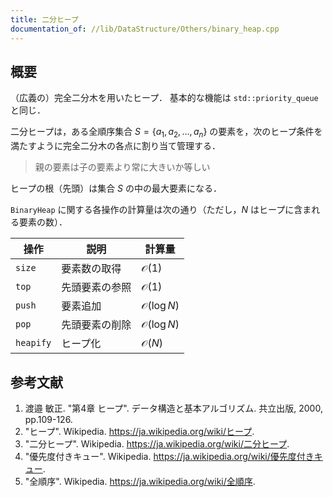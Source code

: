 ```yaml
---
title: 二分ヒープ
documentation_of: //lib/DataStructure/Others/binary_heap.cpp
---
```



## 概要

（広義の）完全二分木を用いたヒープ．
基本的な機能は `std::priority_queue` と同じ．

二分ヒープは，ある全順序集合 $S = \lbrace a_1, a_2, \ldots, a_n \rbrace$ の要素を，次のヒープ条件を満たすように完全二分木の各点に割り当て管理する．

> 親の要素は子の要素より常に大きいか等しい

ヒープの根（先頭）は集合 $S$ の中の最大要素になる．

`BinaryHeap` に関する各操作の計算量は次の通り（ただし，$N$ はヒープに含まれる要素の数）． 

| 操作      | 説明           | 計算量                |
| --------- | -------------- | --------------------- |
| `size`    | 要素数の取得   | $\mathcal{O}(1)$      |
| `top`     | 先頭要素の参照 | $\mathcal{O}(1)$      |
| `push`    | 要素追加       | $\mathcal{O}(\log N)$ |
| `pop`     | 先頭要素の削除 | $\mathcal{O}(\log N)$ |
| `heapify` | ヒープ化       | $\mathcal{O}(N)$      |


## 参考文献

1. 渡邉 敏正. "第4章 ヒープ". データ構造と基本アルゴリズム. 共立出版, 2000, pp.109-126.
2. "ヒープ". Wikipedia. <https://ja.wikipedia.org/wiki/ヒープ>.
3. "二分ヒープ". Wikipedia. <https://ja.wikipedia.org/wiki/二分ヒープ>.
4. "優先度付きキュー". Wikipedia. <https://ja.wikipedia.org/wiki/優先度付きキュー>.
5. "全順序". Wikipedia. <https://ja.wikipedia.org/wiki/全順序>.
